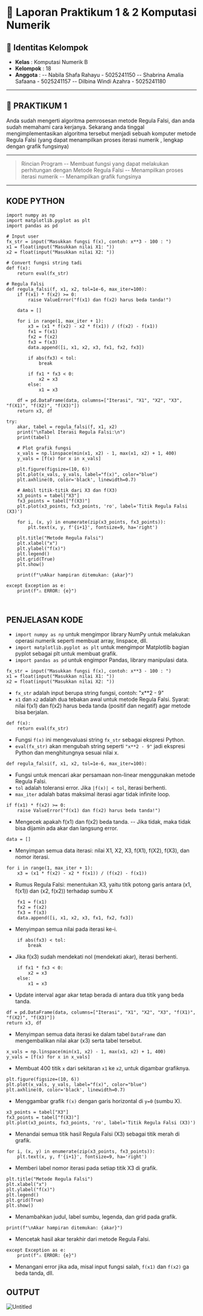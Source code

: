 # 🧾 Laporan Praktikum 1 & 2 Komputasi Numerik

## 👤 Identitas Kelompok

- **Kelas**   : Komputasi Numerik B
- **Kelompok** : 18
- **Anggota** :
-- Nabila Shafa Rahayu - 5025241150
-- Shabrina Amalia Safaana - 5025241157
-- Dilbina Windi Azahra - 5025241180

---

## 📌 PRAKTIKUM 1

Anda sudah mengerti algoritma pemrosesan metode Regula Falsi, dan anda sudah memahami cara kerjanya. Sekarang anda tinggal mengimplementasikan algoritma tersebut menjadi sebuah komputer metode Regula Falsi (yang dapat menampilkan proses iterasi numerik , lengkap dengan grafik fungsinya)

---
> Rincian Program
-- Membuat fungsi yang dapat melakukan perhitungan dengan Metode Regula Falsi
-- Menampilkan proses iterasi numerik
-- Menampilkan grafik fungsinya

---

## KODE PYTHON

```
import numpy as np
import matplotlib.pyplot as plt
import pandas as pd

# Input user
fx_str = input("Masukkan fungsi f(x), contoh: x**3 - 100 : ")
x1 = float(input("Masukkan nilai X1: "))
x2 = float(input("Masukkan nilai X2: "))

# Convert fungsi string tadi
def f(x):
    return eval(fx_str)

# Regula Falsi
def regula_falsi(f, x1, x2, tol=1e-6, max_iter=100):
    if f(x1) * f(x2) >= 0:
        raise ValueError("f(x1) dan f(x2) harus beda tanda!")

    data = []

    for i in range(1, max_iter + 1):
        x3 = (x1 * f(x2) - x2 * f(x1)) / (f(x2) - f(x1))
        fx1 = f(x1)
        fx2 = f(x2)
        fx3 = f(x3)
        data.append([i, x1, x2, x3, fx1, fx2, fx3])

        if abs(fx3) < tol:
            break

        if fx1 * fx3 < 0:
            x2 = x3
        else:
            x1 = x3

    df = pd.DataFrame(data, columns=["Iterasi", "X1", "X2", "X3", "f(X1)", "f(X2)", "f(X3)"])
    return x3, df

try:
    akar, tabel = regula_falsi(f, x1, x2)
    print("\nTabel Iterasi Regula Falsi:\n")
    print(tabel)

    # Plot grafik fungsi
    x_vals = np.linspace(min(x1, x2) - 1, max(x1, x2) + 1, 400)
    y_vals = [f(x) for x in x_vals]

    plt.figure(figsize=(10, 6))
    plt.plot(x_vals, y_vals, label="f(x)", color="blue")
    plt.axhline(0, color='black', linewidth=0.7)

    # Ambil titik-titik dari X3 dan f(X3)
    x3_points = tabel["X3"]
    fx3_points = tabel["f(X3)"]
    plt.plot(x3_points, fx3_points, 'ro', label='Titik Regula Falsi (X3)')

    for i, (x, y) in enumerate(zip(x3_points, fx3_points)):
        plt.text(x, y, f'{i+1}', fontsize=9, ha='right')

    plt.title("Metode Regula Falsi")
    plt.xlabel("x")
    plt.ylabel("f(x)")
    plt.legend()
    plt.grid(True)
    plt.show()

    print(f"\nAkar hampiran ditemukan: {akar}")

except Exception as e:
    print(f"⚠️ ERROR: {e}")

        
```
## PENJELASAN KODE
- `import numpy as np` untuk mengimpor library NumPy untuk melakukan operasi numerik seperti membuat array, linspace, dll.
- `import matplotlib.pyplot as plt` untuk mengimpor Matplotlib bagian pyplot sebagai plt untuk membuat grafik.
- `import pandas as pd` untuk engimpor Pandas, library manipulasi data.

```
fx_str = input("Masukkan fungsi f(x), contoh: x**3 - 100 : ")
x1 = float(input("Masukkan nilai X1: "))
x2 = float(input("Masukkan nilai X2: "))
```
- `fx_str` adalah input berupa string fungsi, contoh: "x**2 - 9"
- `x1` dan `x2` adalah dua tebakan awal untuk metode Regula Falsi. Syarat: nilai f(x1) dan f(x2) harus beda tanda (positif dan negatif) agar metode bisa berjalan.

```
def f(x):
    return eval(fx_str)
```
- Fungsi `f(x)` ini mengevaluasi string `fx_str` sebagai ekspresi Python.
- `eval(fx_str)` akan mengubah string seperti `"x**2 - 9"` jadi ekspresi Python dan menghitungnya sesuai nilai x.

```
def regula_falsi(f, x1, x2, tol=1e-6, max_iter=100):
```
- Fungsi untuk mencari akar persamaan non-linear menggunakan metode Regula Falsi.
- `tol` adalah toleransi error. Jika `|f(x)| < tol`, iterasi berhenti.
- `max_iter` adalah batas maksimal iterasi agar tidak infinite loop.

```
if f(x1) * f(x2) >= 0:
    raise ValueError("f(x1) dan f(x2) harus beda tanda!")
```
- Mengecek apakah f(x1) dan f(x2) beda tanda.
-- Jika tidak, maka tidak bisa dijamin ada akar dan langsung error.

```
data = []
```
- Menyimpan semua data iterasi: nilai X1, X2, X3, f(X1), f(X2), f(X3), dan nomor iterasi.

```
for i in range(1, max_iter + 1):
    x3 = (x1 * f(x2) - x2 * f(x1)) / (f(x2) - f(x1))
```
- Rumus Regula Falsi: menentukan X3, yaitu titik potong garis antara (x1, f(x1)) dan (x2, f(x2)) terhadap sumbu X

```
    fx1 = f(x1)
    fx2 = f(x2)
    fx3 = f(x3)
    data.append([i, x1, x2, x3, fx1, fx2, fx3])
```
- Menyimpan semua nilai pada iterasi ke-i.

```
    if abs(fx3) < tol:
        break
```
- Jika f(x3) sudah mendekati nol (mendekati akar), iterasi berhenti.

```
    if fx1 * fx3 < 0:
        x2 = x3
    else:
        x1 = x3
```
- Update interval agar akar tetap berada di antara dua titik yang beda tanda.

```
df = pd.DataFrame(data, columns=["Iterasi", "X1", "X2", "X3", "f(X1)", "f(X2)", "f(X3)"])
return x3, df
```
- Menyimpan semua data iterasi ke dalam tabel `DataFrame` dan mengembalikan nilai akar (x3) serta tabel tersebut.

```
x_vals = np.linspace(min(x1, x2) - 1, max(x1, x2) + 1, 400)
y_vals = [f(x) for x in x_vals]
```
- Membuat 400 titik `x` dari sekitaran `x1` ke `x2`, untuk digambar grafiknya.

```
plt.figure(figsize=(10, 6))
plt.plot(x_vals, y_vals, label="f(x)", color="blue")
plt.axhline(0, color='black', linewidth=0.7)
```
- Menggambar grafik `f(x)` dengan garis horizontal di `y=0` (sumbu X).

```
x3_points = tabel["X3"]
fx3_points = tabel["f(X3)"]
plt.plot(x3_points, fx3_points, 'ro', label='Titik Regula Falsi (X3)')
```
- Menandai semua titik hasil Regula Falsi (X3) sebagai titik merah di grafik.

```
for i, (x, y) in enumerate(zip(x3_points, fx3_points)):
    plt.text(x, y, f'{i+1}', fontsize=9, ha='right')
```
- Memberi label nomor iterasi pada setiap titik X3 di grafik.

```
plt.title("Metode Regula Falsi")
plt.xlabel("x")
plt.ylabel("f(x)")
plt.legend()
plt.grid(True)
plt.show()
```
- Menambahkan judul, label sumbu, legenda, dan grid pada grafik.

```
print(f"\nAkar hampiran ditemukan: {akar}")
```
- Mencetak hasil akar terakhir dari metode Regula Falsi.

```
except Exception as e:
    print(f"⚠️ ERROR: {e}")
```
- Menangani error jika ada, misal input fungsi salah, `f(x1)` dan `f(x2)` ga beda tanda, dll.

## OUTPUT

![Untitled](https://github.com/user-attachments/assets/21cd9d02-58b1-4ee0-93e6-291392a01595)

